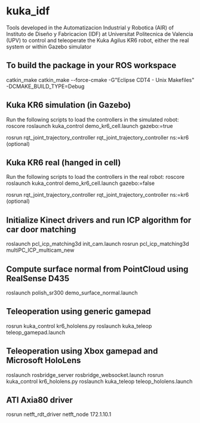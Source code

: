 # kuka_idf
Tools developed in the Automatizacion Industrial y Robotica (AIR) of Instituto de Diseño y Fabricacion (IDF) at Universitat Politecnica de Valencia (UPV) to control and teleoperate the Kuka Agilus KR6 robot, either the real system or within Gazebo simulator


## To build the package in your ROS workspace
catkin_make
catkin_make --force-cmake -G"Eclipse CDT4 - Unix Makefiles" -DCMAKE_BUILD_TYPE=Debug


## Kuka KR6 simulation (in Gazebo)
Run the following scripts to load the controllers in the simulated robot:
roscore
roslaunch kuka_control demo_kr6_cell.launch gazebo:=true

rosrun rqt_joint_trajectory_controller rqt_joint_trajectory_controller ns:=kr6 (optional)


## Kuka KR6 real (hanged in cell)
Run the following scripts to load the controllers in the real robot:
roscore
roslaunch kuka_control demo_kr6_cell.launch gazebo:=false

rosrun rqt_joint_trajectory_controller rqt_joint_trajectory_controller ns:=kr6 (optional)


## Initialize Kinect drivers and run ICP algorithm for car door matching
roslaunch pcl_icp_matching3d init_cam.launch
rosrun pcl_icp_matching3d multiPC_ICP_multicam_new


## Compute surface normal from PointCloud using RealSense D435

roslaunch polish_sr300 demo_surface_normal.launch


## Teleoperation using generic gamepad

rosrun kuka_control kr6_hololens.py
roslaunch kuka_teleop teleop_gamepad.launch


## Teleoperation using Xbox gamepad and Microsoft HoloLens

roslaunch rosbridge_server rosbridge_websocket.launch
rosrun kuka_control kr6_hololens.py
roslaunch kuka_teleop teleop_hololens.launch


## ATI Axia80 driver
rosrun netft_rdt_driver netft_node 172.1.10.1
